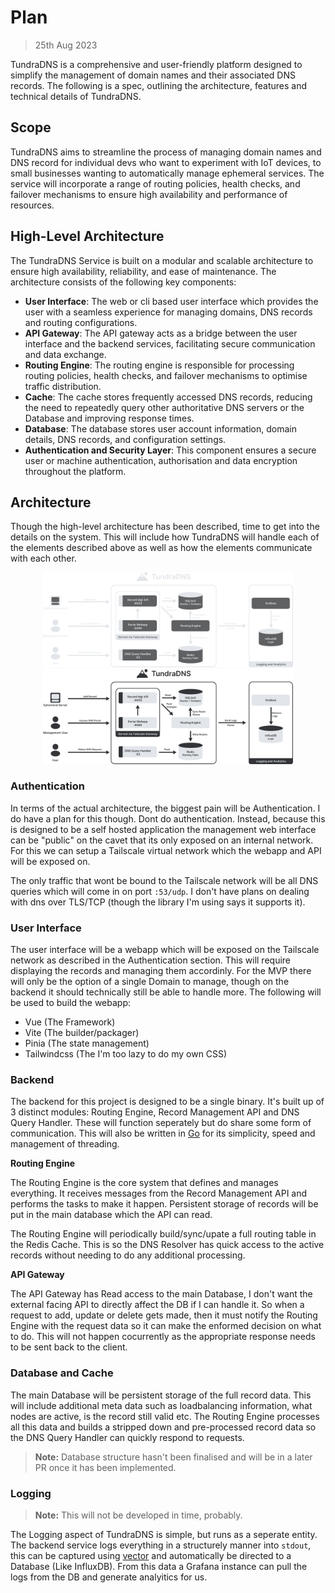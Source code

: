 # Plan
> 25th Aug 2023

TundraDNS is a comprehensive and user-friendly platform designed to simplify 
the management of domain names and their associated DNS records. The following
is a spec, outlining the architecture, features and technical details of 
TundraDNS. 

## Scope

TundraDNS aims to streamline the process of managing domain names and DNS 
record for individual devs who want to experiment with IoT devices, to small 
businesses wanting to automatically manage ephemeral services. The service will 
incorporate a range of routing policies, health checks, and failover mechanisms 
to ensure high availability and performance of resources.

## High-Level Architecture

The TundraDNS Service is built on a modular and scalable architecture to ensure 
high availability, reliability, and ease of maintenance. The architecture 
consists of the following key components:

- **User Interface**: The web or cli based user interface which provides the 
  user with a seamless experience for managing domains, DNS records and routing 
  configurations.
- **API Gateway**: The API gateway acts as a bridge between the user interface 
  and the backend services, facilitating secure communication and data exchange.
- **Routing Engine**: The routing engine is responsible for processing routing 
  policies, health checks, and failover mechanisms to optimise traffic 
  distribution.
- **Cache**: The cache stores frequently accessed DNS records, reducing the 
  need to repeatedly query other authoritative DNS servers or the Database and 
  improving response times.
- **Database**: The database stores user account information, domain details, 
  DNS records, and configuration settings.
- **Authentication and Security Layer**: This component ensures a secure user 
  or machine authentication, authorisation and data encryption throughout the 
  platform.

## Architecture

Though the high-level architecture has been described, time to get into the 
details on the system. This will include how TundraDNS will handle each of the
elements described above as well as how the elements communicate with each 
other.

<p align="center">
  <img src="./res/architecture-darkmode.svg#gh-dark-mode-only" alt="Light Mode" width="400"/>
  <img src="./res/architecture-lightmode.svg#gh-light-mode-only" alt="Dark Mode" width="400"/>
</p>

### Authentication

In terms of the actual architecture, the biggest pain will be Authentication. 
I do have a plan for this though. Dont do authentication. Instead, because this
is designed to be a self hosted application the management web interface can be
"public" on the cavet that its only exposed on an internal network. For this
we can setup a Tailscale virtual network which the webapp and API will be 
exposed on.

The only traffic that wont be bound to the Tailscale network will be all DNS
queries which will come in on port `:53/udp`. I don't have plans on dealing with
dns over TLS/TCP (though the library I'm using says it supports it).

### User Interface

The user interface will be a webapp which will be exposed on the Tailscale 
network as described in the Authentication section. This will require displaying
the records and managing them accordinly. For the MVP there will only be the 
option of a single Domain to manage, though on the backend it should technically
still be able to handle more. The following will be used to build the webapp:

- Vue (The Framework)
- Vite (The builder/packager)
- Pinia (The state management)
- Tailwindcss (The I'm too lazy to do my own CSS)

### Backend

The backend for this project is designed to be a single binary. It's built up of
3 distinct modules: Routing Engine, Record Management API and DNS Query Handler.
These will function seperately but do share some form of communication. This 
will also be written in [Go](https://go.dev/) for its simplicity, speed and 
management of threading.

**Routing Engine**

The Routing Engine is the core system that defines and manages everything. It 
receives messages from the Record Management API and performs the tasks to make
it happen. Persistent storage of records will be put in the main database which
the API can read.

The Routing Engine will periodically build/sync/upate a full routing table in 
the Redis Cache. This is so the DNS Resolver has quick access to the active 
records without needing to do any additional processing.

**API Gateway**

The API Gateway has Read access to the main Database, I don't want the external
facing API to directly affect the DB if I can handle it. So when a request to 
add, update or delete gets made, then it must notify the Routing Engine with the
request data so it can make the enformed decision on what to do. This will not
happen cocurrently as the appropriate response needs to be sent back to the 
client.

### Database and Cache

The main Database will be persistent storage of the full record data. This will
include additional meta data such as loadbalancing information, what nodes are 
active, is the record still valid etc. The Routing Engine processes all this 
data and builds a stripped down and pre-processed record data so the DNS Query
Handler can quickly respond to requests. 

> **Note:** Database structure hasn't been finalised and will be in a later PR
> once it has been implemented.

### Logging
> **Note:** This will not be developed in time, probably.

The Logging aspect of TundraDNS is simple, but runs as a seperate entity. The 
backend service logs everything in a structurely manner into `stdout`, this can
be captured using [vector](https://vector.dev) and automatically be directed to
a Database (Like InfluxDB). From this data a Grafana instance can pull the logs
from the DB and generate analyitics for us.